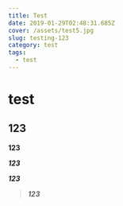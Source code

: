 ```yaml
---
title: Test
date: 2019-01-29T02:48:31.685Z
cover: /assets/test5.jpg
slug: testing-123
category: test
tags:
  - test
---
```

# test

## 123

**123**

_**123**_

_**123**_

> _**123**_
